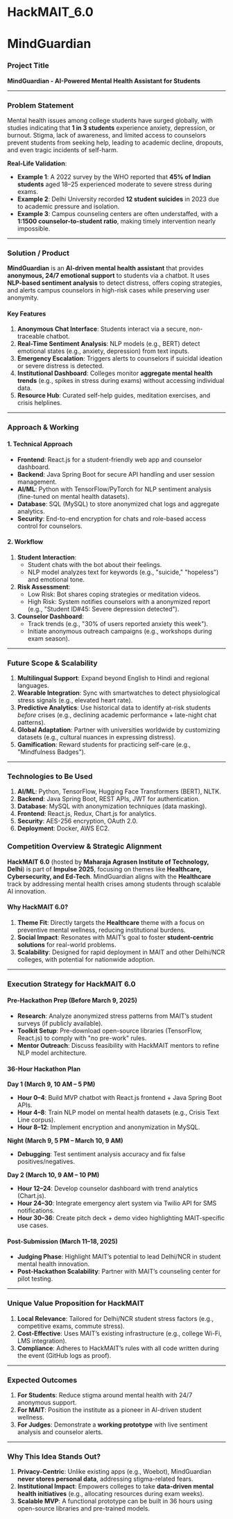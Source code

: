 # HackMAIT_6.0
# MindGuardian
### **Project Title**  
**MindGuardian - AI-Powered Mental Health Assistant for Students**  

---

### **Problem Statement**  
Mental health issues among college students have surged globally, with studies indicating that **1 in 3 students** experience anxiety, depression, or burnout. Stigma, lack of awareness, and limited access to counselors prevent students from seeking help, leading to academic decline, dropouts, and even tragic incidents of self-harm.  

**Real-Life Validation**:  
- **Example 1**: A 2022 survey by the WHO reported that **45% of Indian students** aged 18–25 experienced moderate to severe stress during exams.  
- **Example 2**: Delhi University recorded **12 student suicides** in 2023 due to academic pressure and isolation.  
- **Example 3**: Campus counseling centers are often understaffed, with a **1:1500 counselor-to-student ratio**, making timely intervention nearly impossible.  

---

### **Solution / Product**  
**MindGuardian** is an **AI-driven mental health assistant** that provides **anonymous, 24/7 emotional support** to students via a chatbot. It uses **NLP-based sentiment analysis** to detect distress, offers coping strategies, and alerts campus counselors in high-risk cases while preserving user anonymity.  

#### **Key Features**  
1. **Anonymous Chat Interface**: Students interact via a secure, non-traceable chatbot.  
2. **Real-Time Sentiment Analysis**: NLP models (e.g., BERT) detect emotional states (e.g., anxiety, depression) from text inputs.  
3. **Emergency Escalation**: Triggers alerts to counselors if suicidal ideation or severe distress is detected.  
4. **Institutional Dashboard**: Colleges monitor **aggregate mental health trends** (e.g., spikes in stress during exams) without accessing individual data.  
5. **Resource Hub**: Curated self-help guides, meditation exercises, and crisis helplines.  

---

### **Approach & Working**  
#### **1. Technical Approach**  
- **Frontend**: React.js for a student-friendly web app and counselor dashboard.  
- **Backend**: Java Spring Boot for secure API handling and user session management.  
- **AI/ML**: Python with TensorFlow/PyTorch for NLP sentiment analysis (fine-tuned on mental health datasets).  
- **Database**: SQL (MySQL) to store anonymized chat logs and aggregate analytics.  
- **Security**: End-to-end encryption for chats and role-based access control for counselors.  

#### **2. Workflow**  
1. **Student Interaction**:  
   - Student chats with the bot about their feelings.  
   - NLP model analyzes text for keywords (e.g., "suicide," "hopeless") and emotional tone.  
2. **Risk Assessment**:  
   - Low Risk: Bot shares coping strategies or meditation videos.  
   - High Risk: System notifies counselors with a anonymized report (e.g., "Student ID#45: Severe depression detected").  
3. **Counselor Dashboard**:  
   - Track trends (e.g., "30% of users reported anxiety this week").  
   - Initiate anonymous outreach campaigns (e.g., workshops during exam season).  

---

### **Future Scope & Scalability**  
1. **Multilingual Support**: Expand beyond English to Hindi and regional languages.  
2. **Wearable Integration**: Sync with smartwatches to detect physiological stress signals (e.g., elevated heart rate).  
3. **Predictive Analytics**: Use historical data to identify at-risk students *before* crises (e.g., declining academic performance + late-night chat patterns).  
4. **Global Adaptation**: Partner with universities worldwide by customizing datasets (e.g., cultural nuances in expressing distress).  
5. **Gamification**: Reward students for practicing self-care (e.g., "Mindfulness Badges").  

---

### **Technologies to Be Used**  
1. **AI/ML**: Python, TensorFlow, Hugging Face Transformers (BERT), NLTK.  
2. **Backend**: Java Spring Boot, REST APIs, JWT for authentication.  
3. **Database**: MySQL with anonymization techniques (data masking).  
4. **Frontend**: React.js, Redux, Chart.js for analytics.  
5. **Security**: AES-256 encryption, OAuth 2.0.  
6. **Deployment**: Docker, AWS EC2.  



### **Competition Overview & Strategic Alignment**  
**HackMAIT 6.0** (hosted by **Maharaja Agrasen Institute of Technology, Delhi**) is part of **Impulse 2025**, focusing on themes like **Healthcare, Cybersecurity, and Ed-Tech**. MindGuardian aligns with the **Healthcare** track by addressing mental health crises among students through scalable AI innovation.  

#### **Why HackMAIT 6.0?**  
1. **Theme Fit**: Directly targets the **Healthcare** theme with a focus on preventive mental wellness, reducing institutional burdens.  
2. **Social Impact**: Resonates with MAIT’s goal to foster **student-centric solutions** for real-world problems.  
3. **Scalability**: Designed for rapid deployment in MAIT and other Delhi/NCR colleges, with potential for nationwide adoption.  

---

### **Execution Strategy for HackMAIT 6.0**  
#### **Pre-Hackathon Prep (Before March 9, 2025)**  
- **Research**: Analyze anonymized stress patterns from MAIT’s student surveys (if publicly available).  
- **Toolkit Setup**: Pre-download open-source libraries (TensorFlow, React.js) to comply with "no pre-work" rules.  
- **Mentor Outreach**: Discuss feasibility with HackMAIT mentors to refine NLP model architecture.  

#### **36-Hour Hackathon Plan**  
**Day 1 (March 9, 10 AM – 5 PM)**  
- **Hour 0–4**: Build MVP chatbot with React.js frontend + Java Spring Boot APIs.  
- **Hour 4–8**: Train NLP model on mental health datasets (e.g., Crisis Text Line corpus).  
- **Hour 8–12**: Implement encryption and anonymization in MySQL.  

**Night (March 9, 5 PM – March 10, 9 AM)**  
- **Debugging**: Test sentiment analysis accuracy and fix false positives/negatives.  

**Day 2 (March 10, 9 AM – 10 PM)**  
- **Hour 12–24**: Develop counselor dashboard with trend analytics (Chart.js).  
- **Hour 24–30**: Integrate emergency alert system via Twilio API for SMS notifications.  
- **Hour 30–36**: Create pitch deck + demo video highlighting MAIT-specific use cases.  

#### **Post-Submission (March 11–18, 2025)**  
- **Judging Phase**: Highlight MAIT’s potential to lead Delhi/NCR in student mental health innovation.  
- **Post-Hackathon Scalability**: Partner with MAIT’s counseling center for pilot testing.  

---

### **Unique Value Proposition for HackMAIT**  
1. **Local Relevance**: Tailored for Delhi/NCR student stress factors (e.g., competitive exams, commute stress).  
2. **Cost-Effective**: Uses MAIT’s existing infrastructure (e.g., college Wi-Fi, LMS integration).  
3. **Compliance**: Adheres to HackMAIT’s rules with all code written during the event (GitHub logs as proof).  

---

### **Expected Outcomes**  
1. **For Students**: Reduce stigma around mental health with 24/7 anonymous support.  
2. **For MAIT**: Position the institute as a pioneer in AI-driven student wellness.  
3. **For Judges**: Demonstrate a **working prototype** with live sentiment analysis and counselor alerts.  
---

### **Why This Idea Stands Out?**  
1. **Privacy-Centric**: Unlike existing apps (e.g., Woebot), MindGuardian **never stores personal data**, addressing stigma-related fears.  
2. **Institutional Impact**: Empowers colleges to take **data-driven mental health initiatives** (e.g., allocating resources during exam weeks).  
3. **Scalable MVP**: A functional prototype can be built in 36 hours using open-source libraries and pre-trained models.  
